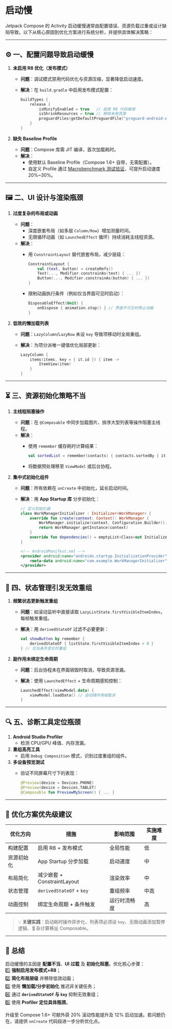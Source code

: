 # 启动慢

Jetpack Compose 的 Activity 启动缓慢通常由配置错误、资源负载过重或设计缺陷导致。以下从核心原因到优化方案进行系统分析，并提供具体解决策略：

---

## ⚙️ **一、配置问题导致启动缓慢**

1. **未启用 R8 优化（发布模式）**  
   - **问题**：调试模式禁用代码优化与资源压缩，显著降低启动速度。  
   - **解决**：在 `build.gradle` 中启用发布模式配置：  

     ```kotlin
     buildTypes {
         release {
             isMinifyEnabled = true   // 启用 R8 代码缩减
             isShrinkResources = true // 移除未用资源
             proguardFiles(getDefaultProguardFile("proguard-android-optimize.txt"), "proguard-rules.pro")
         }
     }
     ```

2. **缺失 Baseline Profile**  
   - **问题**：Compose 库需 JIT 编译，首次加载耗时。  
   - **解决**：  
     - 使用默认 Baseline Profile（Compose 1.6+ 自带，无需配置）。  
     - 自定义 Profile 通过 [Macrobenchmark 测试验证](https://developer.android.com/topic/performance/benchmarking/macrobenchmark-overview)，可提升启动速度 20%~30%。

---

## 🖼️ **二、UI 设计与渲染瓶颈**

1. **过度复杂的布局或动画**  
   - **问题**：  
     - 深度嵌套布局（如多层 `Column/Row`）增加测量时间。  
     - 无限循环动画（如 `LaunchedEffect` 循环）持续消耗主线程资源。  
   - **解决**：  
     - 用 `ConstraintLayout` 替代嵌套布局，减少层级：  

       ```kotlin
       ConstraintLayout {
           val (text, button) = createRefs()
           Text(..., Modifier.constrainAs(text) { ... })
           Button(..., Modifier.constrainAs(button) { ... })
       }
       ```  

     - 限制动画执行条件（例如仅当界面可见时启动）：  

       ```kotlin
       DisposableEffect(Unit) {
           onDispose { animation.stop() } // 界面不可见时停止动画
       }
       ```

2. **低效的懒加载列表**  
   - **问题**：`LazyColumn`/`LazyRow` 未设 `key` 导致项移动时全局重组。  
   - **解决**：为项分派唯一键值优化局部更新：  

     ```kotlin
     LazyColumn {
         items(items, key = { it.id }) { item -> 
             ItemView(item)
         }
     }
     ```

---

## ⏳ **三、资源初始化策略不当**

1. **主线程阻塞操作**  
   - **问题**：在 `@Composable` 中同步加载图片、排序大型列表等操作阻塞主线程。  
   - **解决**：  
     - 使用 `remember` 缓存耗时计算结果：  

       ```kotlin
       val sortedList = remember(contacts) { contacts.sortedBy { it.name } }
       ```  

     - 将数据预处理移至 `ViewModel` 或后台协程。

2. **集中式初始化组件**  
   - **问题**：所有依赖在 `onCreate` 中初始化，延长启动时间。  
   - **解决**：用 **App Startup 库** 分步初始化：  

     ```kotlin
     // 定义初始化器
     class WorkManagerInitializer : Initializer<WorkManager> {
         override fun create(context: Context): WorkManager {
             WorkManager.initialize(context, Configuration.Builder().build())
             return WorkManager.getInstance(context)
         }
         override fun dependencies() = emptyList<Class<out Initializer<*>>>()
     }
     ```  

     ```xml
     <!-- AndroidManifest.xml -->
     <provider android:name="androidx.startup.InitializationProvider" ... >
         <meta-data android:name="com.example.WorkManagerInitializer" android:value="androidx.startup" />
     </provider>
     ```

---

## 🔄 **四、状态管理引发无效重组**

1. **频繁状态更新触发重组**  
   - **问题**：如滚动监听中直接读取 `LazyListState.firstVisibleItemIndex`，每帧触发重组。  
   - **解决**：用 `derivedStateOf` 过滤不必要更新：  

     ```kotlin
     val showButton by remember {
         derivedStateOf { listState.firstVisibleItemIndex > 0 }
     } // 仅当条件变化时重组
     ```

2. **副作用未绑定生命周期**  
   - **问题**：后台协程未在界面销毁时取消，导致资源泄漏。  
   - **解决**：使用 `LaunchedEffect` + 生命周期感知控制：  

     ```kotlin
     LaunchedEffect(viewModel.data) {
         viewModel.loadData() // 自动随作用域取消
     }
     ```

---

## 🔍 **五、诊断工具定位瓶颈**

1. **Android Studio Profiler**  
   - 检测 CPU/GPU 峰值、内存泄漏。
2. **重组高亮工具**  
   - 启用 `Debug Composition` 模式，识别过度重组的组件。
3. **多设备预览测试**  
   - 验证不同屏幕尺寸下的表现：  

     ```kotlin
     @Preview(device = Devices.PHONE)
     @Preview(device = Devices.TABLET)
     @Composable fun PreviewMyScreen() { ... }
     ```

---

## 💎 **优化方案优先级建议**

| **优化方向**         | **措施**                     | **影响范围** | **实施难度** |
|----------------------|------------------------------|--------------|--------------|
| 构建配置            | 启用 R8 + 发布模式           | 全局性能     | 低           |
| 资源初始化          | App Startup 分步加载         | 启动速度     | 中           |
| 布局简化            | 减少嵌套 + ConstraintLayout  | 渲染效率     | 中           |
| 状态管理            | `derivedStateOf` + `key`     | 重组频率     | 中高         |
| 动画控制            | 绑定生命周期 + 条件触发      | 运行时流畅度 | 高           |

> 💡 **关键实践**：启动耗时操作异步化、列表项必须设 `key`、无限动画添加暂停逻辑、复杂计算移出 Composable。

---

## 💎 **总结**

启动缓慢的主因是 **配置不当**、**UI 过载** 及 **初始化阻塞**。优化核心步骤：  
1️⃣ **强制启用发布模式+R8**；  
2️⃣ **简化布局层级** 并移除低效动画；  
3️⃣ 使用 **懒加载/分步初始化** 推迟非关键任务；  
4️⃣ 通过 **`derivedStateOf` 与 `key`** 抑制无效重组；  
5️⃣ 使用 **Profiler 定位具体瓶颈**。  

升级至 Compose 1.6+ 可额外获 20% 滚动性能提升及 12% 启动加速。若问题仍在，请提供 `onCreate` 代码段进一步分析优化点。
